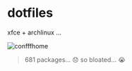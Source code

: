 # dotfiles

xfce + archlinux ...

![confffhome](https://github.com/user-attachments/assets/b8436da7-f753-451d-b742-23fdc0479861)

> 681 packages... 😞
> so bloated... 😭
